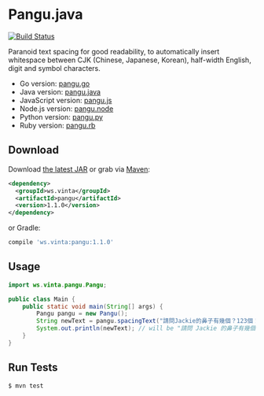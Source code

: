 Pangu.java
==========

[![Build Status](http://img.shields.io/travis/vinta/pangu.java/master.svg?style=flat-square)](https://travis-ci.org/vinta/pangu.java)

Paranoid text spacing for good readability, to automatically insert whitespace between CJK (Chinese, Japanese, Korean), half-width English, digit and symbol characters.

* Go version: [pangu.go](https://github.com/vinta/pangu)
* Java version: [pangu.java](https://github.com/vinta/pangu.java)
* JavaScript version: [pangu.js](https://github.com/vinta/paranoid-auto-spacing)
* Node.js version: [pangu.node](https://github.com/huei90/pangu.node)
* Python version: [pangu.py](https://github.com/vinta/pangu.py)
* Ruby version: [pangu.rb](https://github.com/dlackty/pangu.rb)

## Download

Download [the latest JAR](https://search.maven.org/remote_content?g=ws.vinta&a=pangu&v=LATEST) or grab via [Maven](http://search.maven.org/#search%7Cgav%7C1%7Cg%3A%22ws.vinta%22%20AND%20a%3A%22pangu%22):

``` xml
<dependency>
  <groupId>ws.vinta</groupId>
  <artifactId>pangu</artifactId>
  <version>1.1.0</version>
</dependency>
```

or Gradle:

``` groovy
compile 'ws.vinta:pangu:1.1.0'
```

## Usage

``` java
import ws.vinta.pangu.Pangu;

public class Main {
    public static void main(String[] args) {
        Pangu pangu = new Pangu();
        String newText = pangu.spacingText("請問Jackie的鼻子有幾個？123個！");
        System.out.println(newText); // will be "請問 Jackie 的鼻子有幾個？123 個！"
    }
}
```

## Run Tests

``` bash
$ mvn test
```
